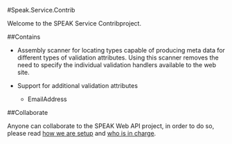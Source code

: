 #Speak.Service.Contrib

Welcome to the SPEAK Service Contribproject.

##Contains

* Assembly scanner for locating types capable of producing meta data for different types of validation attributes. Using this scanner removes the need to specify the individual validation handlers available to the web site.

* Support for additional validation attributes

  * EmailAddress


##Collaborate

Anyone can collaborate to the SPEAK Web API project, in order to do so, please read [how we are setup](setup.md) and [who is in charge](who.md).
